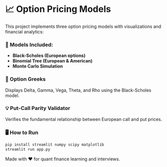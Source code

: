 # 📈 Option Pricing Models

This project implements three option pricing models with visualizations and financial analytics:

### 🔧 Models Included:
- **Black-Scholes (European options)**
- **Binomial Tree (European & American)**
- **Monte Carlo Simulation**

### 📐 Option Greeks
Displays Delta, Gamma, Vega, Theta, and Rho using the Black-Scholes model.

### 💡 Put-Call Parity Validator
Verifies the fundamental relationship between European call and put prices.

### 🖥 How to Run

```bash
pip install streamlit numpy scipy matplotlib
streamlit run app.py
```

Made with ❤️ for quant finance learning and interviews.